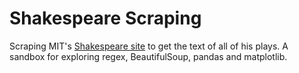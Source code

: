 # Shakespeare Scraping
Scraping MIT's [Shakespeare site](http://shakespeare.mit.edu/) to get the text of all of his plays. A sandbox for exploring regex, BeautifulSoup, pandas and matplotlib.
